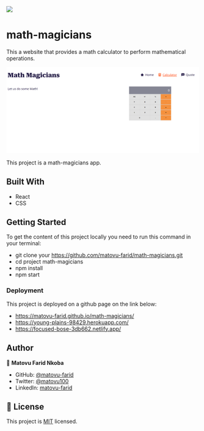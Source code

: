 ![](https://img.shields.io/badge/Microverse-blueviolet)

# math-magicians

This a website that provides a math calculator to perform mathematical operations.

![screenshot](./screenshot.PNG)

This project is a math-magicians app.

## Built With

- React
- CSS

## Getting Started
To get the content of this project locally you need to run this command in your terminal:
- git clone your https://github.com/matovu-farid/math-magicians.git
- cd project math-magicians
- npm install
- npm start
### Deployment
This project is deployed on a github page on the link below:
- https://matovu-farid.github.io/math-magicians/
- https://young-plains-98429.herokuapp.com/
- https://focused-bose-3db662.netlify.app/
## Author

👤 **Matovu Farid Nkoba**

- GitHub: [@matovu-farid](https://github.com/matovu-farid)
- Twitter: [@matovu100](https://twitter.com/matovu100)
- LinkedIn: [matovu-farid](https://www.linkedin.com/in/matovu-farid-48b80257)

## 📝 License

This project is [MIT](./MIT.md) licensed.

